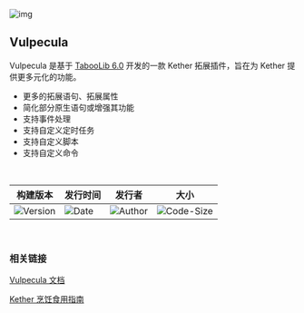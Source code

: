![img](https://cdn.nlark.com/yuque/0/2022/png/26025412/1662111393286-4c9dd5ef-6472-4baa-8b11-d6b0f66aee94.png)

## Vulpecula

Vulpecula 是基于 [TabooLib 6.0](https://github.com/TabooLib/taboolib) 开发的一款 Kether 拓展插件，旨在为 Kether 提供更多元化的功能。

- 更多的拓展语句、拓展属性
- 简化部分原生语句或增强其功能
- 支持事件处理
- 支持自定义定时任务
- 支持自定义脚本
- 支持自定义命令

<br>

| 构建版本 | 发行时间 | 发行者 | 大小 |
| --- | --- | --- | --- |
|![Version](https://img.shields.io/badge/dynamic/json?label=Version&query=%24.tag_name&url=https%3A%2F%2Fapi.github.com%2Frepos%2FLanscarlos%2FVulpecula%2Freleases%2Flatest) | ![Date](https://img.shields.io/badge/dynamic/json?label=Date&query=%24.created_at&url=https%3A%2F%2Fapi.github.com%2Frepos%2FLanscarlos%2FVulpecula%2Freleases%2Flatest) | ![Author](https://img.shields.io/badge/dynamic/json?label=Author&query=%24.author.login&url=https%3A%2F%2Fapi.github.com%2Frepos%2FLanscarlos%2FVulpecula%2Freleases%2Flatest) | ![Code-Size](https://img.shields.io/github/languages/code-size/lanscarlos/vulpecula) |

<br>

### 相关链接

[Vulpecula 文档](https://www.yuque.com/lanscarlos/vulpecula-doc)

[Kether 烹饪食用指南](https://www.yuque.com/lanscarlos/kether-cooking)
